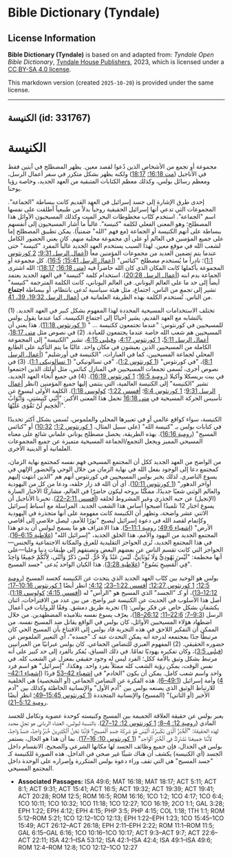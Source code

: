 # Bible Dictionary (Tyndale)

## License Information

**Bible Dictionary (Tyndale)** is based on and adapted from: _Tyndale Open Bible Dictionary_, [Tyndale House Publishers](https://tyndaleopenresources.com/), 2023, which is licensed under a [CC BY-SA 4.0 license](https://creativecommons.org/licenses/by-sa/4.0/legalcode.en).

This markdown version (created `2025-10-20`) is provided under the same license.



--------------------------------

## الكنيسة (id: 331767)

الكنيسة
=======

مجموعة أو تجمع من الأشخاص الذين دُعوا لقصد معين. يظهر المصطلح في آيتين فقط في الأناجيل ([مت 16:18؛](https://ref.ly/Matt16:18) [18:17](https://ref.ly/Matt18:17)) ولكنه يظهر بشكل متكرر في سفر أعمال الرسل، ومعظم رسائل بولس، وكذلك معظم الكتابات المتبقية من العهد الجديد، وخاصة رؤيا يوحنا.

إحدى طرق الإشارة إلى جسد إسرائيل في العهد القديم كانت ببساطة "الجماعة". المجموعات التي تدعي أنها إسرائيل الحقيقية روحياً بدلاً من طبيعياً أطلقت على نفسها اسم "الجماعة". استخدم كتّاب مخطوطات البحر الميت وكذلك المسيحيون الأوائل هذا المصطلح؛ وهو المعنى الفعلي لكلمة "كنيسة". غالباً ما أشار المسيحيون إلى أنفسهم ببساطة على أنهم الكنيسة أو الجماعة (مع فهم "الله" ضمنياً). يمكن تطبيق المصطلح إما على جميع المؤمنين في العالم أو على أي مجموعة محلية منهم. كان يعني الحضور الكامل لشعب الله في موقع معين. لهذا السبب يستخدم العهد الجديد غالباً المفرد "كنيسة" حتى عندما يتم تضمين العديد من مجموعات المؤمنين معاً ([أعمال الرسل 9:31؛](https://ref.ly/Acts9:31) [2 كورنثوس 1:1](https://ref.ly/2Cor1:1))؛ نادراً ما يُستخدم مصطلح "كنائس" ([أعمال الرسل 15:41؛](https://ref.ly/Acts15:41) [16:5](https://ref.ly/Acts16:5)). كل مجموعة أو المجموعة بأكملها كانت المكان الذي كان الله حاضراً فيه ([متى 16:18؛](https://ref.ly/Matt16:18) [18:17](https://ref.ly/Matt18:17))؛ الله اشترى الجماعة بدم ابنه ([أعمال الرسل 20:28](https://ref.ly/Acts20:28)). استخدام كلمة "كنيسة" في العهد الجديد يعتمد أيضاً إلى حد ما على العالم اليوناني. في العالم اليوناني، كانت الكلمة المترجمة "كنيسة" تشير إلى *تجمع* من الناس، اجتماع، مثل هيئة سياسية تُدعى بانتظام، أو ببساطة **اجتماع** من الناس. تُستخدم الكلمة بهذه الطريقة العلمانية في [أعمال الرسل 19:32، 39، 41](https://ref.ly/Acts19:32,Acts19:39,Acts19:41).

تختلف الاستخدامات المسيحية المحددة لهذا المفهوم بشكل كبير في العهد الجديد. (1\) بالتشابه مع العهد القديم، يشير أحيانًا إلى اجتماع الكنيسة، كما عندما يقول بولس للمسيحيين في كورنثوس: "عندما تجتمعون ككنيسة … " ([1 كورنثوس 11:18](https://ref.ly/1Cor11:18)). هذا يعني أن المسيحيين هم شعب الله خاصة عندما يجتمعون للعبادة. (2\) في نصوص مثل [متى 18:17](https://ref.ly/Matt18:17)، [أعمال الرسل 5:11](https://ref.ly/Acts5:11)، [1 كورنثوس 4:17](https://ref.ly/1Cor4:17)، و[فيلبي 4:15](https://ref.ly/Phil4:15)، تشير "الكنيسة" إلى المجموعة الكاملة من المسيحيين الذين يعيشون في مكان واحد. غالبًا ما يتم التأكيد على الطابع المحلي لجماعة المسيحيين، كما في العبارات، "الكنيسة في أورشليم" ([أعمال الرسل 8:1](https://ref.ly/Acts8:1))، "في كورنثوس" ([1 كورنثوس 1:2](https://ref.ly/1Cor1:2))، "في تسالونيكي" ([1 تسالونيكي 1:1](https://ref.ly/1Thess1:1)). (3\) في نصوص أخرى، تُسمى تجمعات المسيحيين في المنازل كنائس، مثل أولئك الذين اجتمعوا في بيت بريسكلا وأكيلا ([رومية 16:5](https://ref.ly/Rom16:5)؛ [1 كورنثوس 16:19](https://ref.ly/1Cor16:19)). (4\) في جميع أنحاء العهد الجديد، تشير "الكنيسة" إلى الكنيسة العالمية، التي ينتمي إليها جميع المؤمنين (انظر [أعمال الرسل 9:31](https://ref.ly/Acts9:31)؛ [1 كورنثوس 6:4](https://ref.ly/1Cor6:4)؛ [أفسس 1:22](https://ref.ly/Eph1:22)؛ [كولوسي 1:18](https://ref.ly/Col1:18)). الكلمة الأولى ليسوع عن تأسيس الحركة المسيحية في [متى 16:18](https://ref.ly/Matt16:18) تحمل هذا المعنى الأكبر: "أَبْنِي كَنِيسَتِي، وَأَبْوَابُ ٱلْجَحِيمِ لَنْ تَقْوَى عَلَيْهَا".

الكنيسة، سواء كواقع عالمي أو في تعبيرها المحلي والملموس، تُسمى بشكل أكثر تحديدًا في كتابات بولس بـ "كنيسة الله" (على سبيل المثال، [1 كورنثوس 1:2؛](https://ref.ly/1Cor1:2) [10:32](https://ref.ly/1Cor10:32)) أو "كنائس المسيح" ([رومية 16:16](https://ref.ly/Rom16:16)). بهذه الطريقة، يحصل مصطلح يوناني علماني شائع على معناه المسيحي المميز ويجعل التجمع/الجماعة المسيحية متميزة عن جميع المجموعات العلمانية أو الدينية الأخرى.

من الواضح من العهد الجديد ككل أن المجتمع المسيحي فهم نفسه كمجتمع نهاية الزمان، كمجتمع دعا إلى الوجود بفعل الله في نهاية الزمان من خلال الوحي والحضور الإلهي في يسوع الناصري. لذلك يخبر بولس المسيحيين في كورنثوس أنهم هم "الذين انتهت إليهم أواخر الدهور" ([1 كورنثوس 10:11](https://ref.ly/1Cor10:11)). أي أن الله قد زار خلقه، ودعا من كل من اليهودية والعالم الوثني شعبًا جديدًا، ممكّنًا بروحه ليكون حاضرًا في العالم، مشاركًا الأخبار السارة (الإنجيل) عن حبه الجذري وغير المشروط لخلقه ([أفسس 2:11–22](https://ref.ly/Eph2:11-Eph2:22)). تخبرنا الأناجيل أن يسوع اختار 12 تلميذًا أصبحوا أساس هذا الشعب الجديد. المراسلة مع أسباط إسرائيل الاثني عشر واضحة، وتظهر أن الكنيسة كانت مفهومة على أنها متجذرة في اليهودية وكإتمام لقصد الله في دعوة إسرائيل ليصبح "نورًا للأمم، ليصل خلاصي إلى أقاصي الأرض" ([إشعياء 49:6؛](https://ref.ly/Isa49:6) [رومية 11:1–5](https://ref.ly/Rom11:1-Rom11:5)). هذا الاعتراف هو ما يسمح لبولس أن يدعو هذا المجتمع الجديد من اليهود والأمم، هذا الخلق الجديد، "إسرائيل الله" ([غلاطية 6:15–16](https://ref.ly/Gal6:15-Gal6:16)). في هذا المجتمع الجديد، تُرى الحواجز التقليدية للعرق والمكانة الاجتماعية والجنس—الحواجز التي كانت تقسم الناس عن بعضهم البعض وتصنفهم إلى طبقات دنيا وعليا—على أنها محطمة: "لَيْسَ يَهُودِيٌّ وَلَا يُونَانِيٌّ. لَيْسَ عَبْدٌ وَلَا حُرٌّ. لَيْسَ ذَكَرٌ وَأُنْثَى، لِأَنَّكُمْ جَمِيعًا وَاحِدٌ فِي ٱلْمَسِيحِ يَسُوعَ" ([غلاطية 3:28](https://ref.ly/Gal3:28)). هذا الكيان الواحد يُدعى "جسد المسيح".

بولس هو الوحيد بين كتّاب العهد الجديد الذي يتحدث عن الكنيسة كجسد المسيح ([رومية 12:5؛](https://ref.ly/Rom12:5) [1 كورنثوس 12:27؛](https://ref.ly/1Cor12:27) [أفسس 1:22–23؛](https://ref.ly/Eph1:22-Eph1:23) [4:12؛](https://ref.ly/Eph4:12) انظر أيضًا [1 كورنثوس 10:16–17؛](https://ref.ly/1Cor10:16-1Cor10:17) [12:12–13](https://ref.ly/1Cor12:12-1Cor12:13))، أو كـ "الجسد" الذي المسيح هو "الرأس" له ([أفسس 4:15؛](https://ref.ly/Eph4:15) [كولوسي 1:18](https://ref.ly/Col1:18)). أصل هذا الأسلوب في الحديث عن الكنيسة غير واضح. من بين عدد من الاقتراحات، اثنان يكشفان بشكل خاص عن فكر بولس: (1\) تجربة طريق دمشق. وفقًا للروايات في أعمال الرسل ([9:3–7؛](https://ref.ly/Acts9:3-Acts9:7) [22:6–11؛](https://ref.ly/Acts22:6-Acts22:11) [26:12–18](https://ref.ly/Acts26:12-Acts26:18))، يعرّف يسوع نفسه بتلاميذه المضطهدين. من خلال اضطهاد هؤلاء المسيحيين الأوائل، كان بولس في الواقع يقاتل ضد المسيح نفسه. من الممكن أن التفكير اللاحق في هذه التجربة قاد بولس إلى الاقتناع بأن المسيح الحي كان مرتبطًا جدًا بمجتمعه لدرجة أنه يمكن التحدث عنه كـ "جسده"، أي التعبير الملموس عن حضوره الحقيقي. (2\) المفهوم العبري للتضامن الجماعي. كان بولس عبرانيًا من العبرانيين ([فيلبي 3:5](https://ref.ly/Phil3:5))، وكان تفكيره يهوديًا تمامًا. في ذلك السياق، يُفكر بالفرد إلى حد كبير على أنه مرتبط بشكل وثيق بالأمة ككل؛ الفرد ليس له وجود حقيقي بمعزل عن الشعب كله. في نفس الوقت، يمكن رؤية الشعب كله ممثلاً بفرد واحد. وهكذا، "إسرائيل" هو اسم فرد واحد واسم شعب كامل. يمكن أن يكون "الخادم" في [إشعياء 42–53](https://ref.ly/Isa42:1-Isa53:12) فردًا ([إشعياء 42:1–4](https://ref.ly/Isa42:1-Isa42:4)) وأمة إسرائيل ([49:1–6](https://ref.ly/Isa49:1-Isa49:6)). هذه الفكرة عن التضامن الجماعي (أو الشخصية) هي الخلفية للارتباط الوثيق الذي يصنعه بولس بين "آدم الأول" والإنسانية الخاطئة وكذلك بين "آدم الأخير (أو الثاني)" (المسيح) والإنسانية المتجددة ([1 كورنثوس 15:45–49؛](https://ref.ly/1Cor15:45-1Cor15:49) انظر أيضًا [رومية 5:12–21](https://ref.ly/Rom5:12-Rom5:21)).

يعبر بولس عن حقيقة العلاقة الحميمة بين المسيح وكنيسته كوحدة عضوية وتكامل للجسد المادي ([رومية 12: 4–8؛](https://ref.ly/Rom12:4-Rom12:8) [1 كورنثوس 12: 12–27](https://ref.ly/1Cor12:12-1Cor12:27)). بالنسبة لبولس، العشاء الرباني هو تجلٍ محدد لهذه الحقيقة: "ٱلْخُبْزُ ٱلَّذِي نَكْسِرُهُ، أَلَيْسَ هُوَ شَرِكَةَ جَسَدِ ٱلْمَسِيحِ؟ فَإِنَّنَا نَحْنُ ٱلْكَثِيرِينَ خُبْزٌ وَاحِدٌ، جَسَدٌ وَاحِدٌ، لِأَنَّنَا جَمِيعَنَا نَشْتَرِكُ فِي ٱلْخُبْزِ ٱلْوَاحِدِ" ([1 كورنثوس 10: 16–17](https://ref.ly/1Cor10:16-1Cor10:17)). بما أن هذا هو الحال، يستمر بولس في الجدال، فإن جميع وظائف الجسد لها مكانها الشرعي والصحيح. الانقسام داخل الجسد (أي الكنيسة) يكشف أن هناك شيئًا غير صحي في الداخل. هذه الصورة للكنيسة كـ "جسد المسيح" هي التي تقف وراء دعوة بولس المتكررة وإصراره على الوحدة داخل المجتمع المسيحي.

* **Associated Passages:** ISA 49:6; MAT 16:18; MAT 18:17; ACT 5:11; ACT 8:1; ACT 9:31; ACT 15:41; ACT 16:5; ACT 19:32; ACT 19:39; ACT 19:41; ACT 20:28; ROM 12:5; ROM 16:5; ROM 16:16; 1CO 1:2; 1CO 4:17; 1CO 6:4; 1CO 10:11; 1CO 10:32; 1CO 11:18; 1CO 12:27; 1CO 16:19; 2CO 1:1; GAL 3:28; EPH 1:22; EPH 4:12; EPH 4:15; PHP 3:5; PHP 4:15; COL 1:18; 1TH 1:1; ROM 5:12–ROM 5:21; 1CO 12:12–1CO 12:13; EPH 1:22–EPH 1:23; 1CO 15:45–1CO 15:49; ACT 26:12–ACT 26:18; EPH 2:11–EPH 2:22; ROM 11:1–ROM 11:5; GAL 6:15–GAL 6:16; 1CO 10:16–1CO 10:17; ACT 9:3–ACT 9:7; ACT 22:6–ACT 22:11; ISA 42:1–ISA 53:12; ISA 42:1–ISA 42:4; ISA 49:1–ISA 49:6; ROM 12:4–ROM 12:8; 1CO 12:12–1CO 12:27

